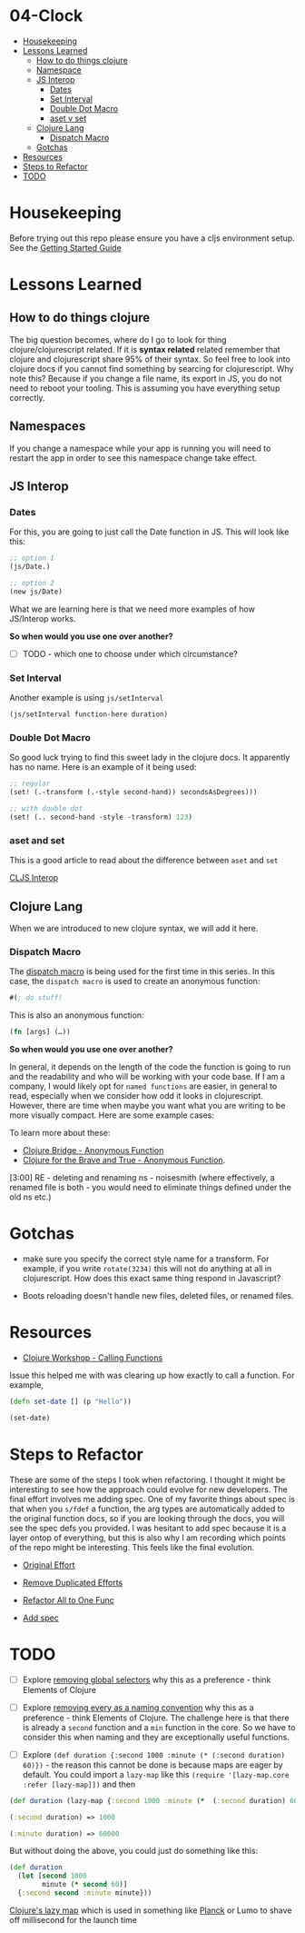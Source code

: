 # 04-Clock

* [Housekeeping](#housekeepings)
* [Lessons Learned](#lessons-learned)
  * [How to do things clojure](#how-to-do-things-in-clojure)
  * [Namespace](#namespaces)
  * [JS Interop](#js-interop)
    * [Dates](#dates)
    * [Set Interval](#set-interval)
    * [Double Dot Macro](#double-dot-macro)
    * [aset v set](#aset-v-set)
  * [Clojure Lang](#clojure-lang)
    * [Dispatch Macro](#dispatch-macro)
  * [Gotchas](#gotchas)
* [Resources](#resources)
* [Steps to Refactor](#steps-to-refactor)
* [TODO](todo)

# Housekeeping

Before trying out this repo please ensure you have a cljs environment setup. See the [Getting Started Guide](https://github.com/tkjone/clojurescript-30#getting-started)

# Lessons Learned

## How to do things clojure

The big question becomes, where do I go to look for thing clojure/clojurescript related. If it is **syntax related** related remember that clojure and clojurescript share 95% of their syntax. So feel free to look into clojure docs if you cannot find something by searcing for clojurescript. Why note this? Because if you change a file name, its export in JS, you do not need to reboot your tooling. This is assuming you have everything setup correctly.

## Namespaces

If you change a namespace while your app is running you will need to restart the app in order to see this namespace change take effect.

## JS Interop

### Dates

For this, you are going to just call the Date function in JS. This will look like this:

```clojure
;; option 1
(js/Date.)

;; option 2
(new js/Date)
```

What we are learning here is that we need more examples of how JS/Interop works.

**So when would you use one over another?**

* [ ] TODO - which one to choose under which circumstance?

### Set Interval

Another example is using `js/setInterval`

```clojure
(js/setInterval function-here duration)
```

### Double Dot Macro

So good luck trying to find this sweet lady in the clojure docs. It apparently has no name. Here is an example of it being used:

```clojure
;; regular
(set! (.-transform (.-style second-hand)) secondsAsDegrees)))

;; with double dot
(set! (.. second-hand -style -transform) 123)
```

### aset and set

This is a good article to read about the difference between `aset` and `set`

[CLJS Interop](http://www.spacjer.com/blog/2014/09/12/clojurescript-javascript-interop/)

## Clojure Lang

When we are introduced to new clojure syntax, we will add it here.

### Dispatch Macro

The [dispatch macro](https://clojure.org/reference/reader) is being used for the first time in this series. In this case, the `dispatch macro` is used to create an anonymous function:

```clojure
#(; do stuff)
```

This is also an anonymous function:

```clojure
(fn [args] (…​))
```

**So when would you use one over another?**

In general, it depends on the length of the code the function is going to run and the readability and who will be working with your code base. If I am a company, I would likely opt for `named functions` are easier, in general to read, especially when we consider how odd it looks in clojurescript. However, there are time when maybe you want what you are writing to be more visually compact. Here are some example cases:

To learn more about these:

* [Clojure Bridge - Anonymous Function](https://clojurebridge.github.io/community-docs/docs/clojure/anonymous-function/)
* [Clojure for the Brave and True - Anonymous Function](https://www.braveclojure.com/do-things/#3_4__Anonymous_Functions).

[3:00] RE - deleting and renaming ns - noisesmith
(where effectively, a renamed file is both - you would need to eliminate things defined under the old ns etc.)

# Gotchas

* make sure you specify the correct style name for a transform. For example, if you write `rotate(3234)` this will not do anything at all in clojurescript. How does this exact same thing respond in Javascript?

* Boots reloading doesn't handle new files, deleted files, or renamed files.

# Resources

* [Clojure Workshop - Calling Functions](https://practicalli.github.io/clojure/defining-behaviour-with-functions/calling-functions.html)

Issue this helped me with was clearing up how exactly to call a function. For example,

```clojure
(defn set-date [] (p "Hello"))

(set-date)
```

# Steps to Refactor

These are some of the steps I took when refactoring. I thought it might be interesting to see how the approach could evolve for new developers. The final effort involves me adding spec. One of my favorite things about spec is that when you `s/fdef` a function, the arg types are automatically added to the original function docs, so if you are looking through the docs, you will see the spec defs you provided. I was hesitant to add spec because it is a layer ontop of everything, but this is also why I am recording which points of the repo might be interesting. This feels like the final evolution.

* [Original Effort](https://github.com/tkjone/clojurescript-30/commit/d8b394f35c2caa486369cf0aa1e35c26d669eac4)

* [Remove Duplicated Efforts](https://github.com/tkjone/clojurescript-30/commit/de985ac48d752ec8b53bae6f232c0e31bc610045)

* [Refactor All to One Func](https://github.com/tkjone/clojurescript-30/commit/7609058eff1b878f3a40c4aee5ac4af1b24b61dc)

* [Add spec](https://github.com/tkjone/clojurescript-30/commit/c99f970f994cecf1949bfdf677d0118dacdc5011)

# TODO

* [ ] Explore [removing global selectors](https://github.com/tkjone/clojurescript-30/commit/258fe316c67f148838968be27a5f34714811d3eb) why this as a preference - think Elements of Clojure

* [ ] Explore [removing every as a naming convention](https://github.com/tkjone/clojurescript-30/commit/a729df45af03eae673af46fbf03cd8304102e8cd) why this as a preference - think Elements of Clojure. The challenge here is that there is already a `second` function and a `min` function in the core. So we have to consider this when naming and they are exceptionally useful functions.

* [ ] Explore `(def duration {:second 1000 :minute (* (:second duration) 60)})` - the reason this cannot be done is because maps are eager by default. You could import a `lazy-map` like this `(require '[lazy-map.core :refer [lazy-map]])` and then

```clojure
(def duration (lazy-map {:second 1000 :minute (*  (:second duration) 60)}))

(:second duration) => 1000

(:minute duration) => 60000
```

But without doing the above, you could just do something like this:

```clojure
(def duration
  (let [second 1000
        minute (* second 60)]
  {:second second :minute minute}))
```

[Clojure's lazy map](https://github.com/Malabarba/lazy-map-clojure) which is used in something like [Planck](https://github.com/mfikes/planck/blob/master/planck-cljs/src/planck/repl.cljs#L215) or Lumo to shave off millisecond for the launch time
